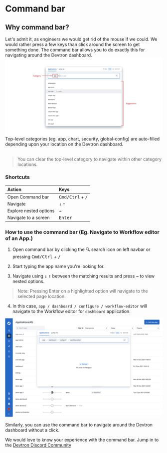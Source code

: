 # Command bar
## Why command bar?
Let's admit it, as engineers we would get rid of the mouse if we could. We would rather press a few keys than click around the screen to get something done.
The command bar allows you to do exactly this for navigating around the Devtron dashboard.
![](../images/command-bar/command-bar-parts.jpg)
<br>
Top-level categories (eg. app, chart, security, global-config) are auto-filled depending upon your location on the Devtron dashboard.
<br><br>
> You can clear the top-level category to navigate within other category locations.

### Shortcuts
| Action | Keys |
| :--- | :--- |
| Open Command bar | <kbd>Cmd/Ctrl</kbd> + <kbd>/</kbd> |
| Navigate | <kbd>&#8595;</kbd> <kbd>&#8593;</kbd>|
| Explore nested options | <kbd>&#8594;</kbd> |
| Navigate to a screen | <kbd>Enter</kbd> |

### How to use the command bar (Eg. Navigate to Workflow editor of an App.)

1. Open command bar by clicking the 🔍 search icon on left navbar or pressing <kbd>Cmd/Ctrl</kbd> + <kbd>/</kbd>

2. Start typing the app name you're looking for.

3. Navigate using <kbd>↓</kbd> <kbd>↑</kbd> between the matching results and press <kbd>→</kbd> to view nested options.
> Note: Pressing Enter on a highlighted option will navigate to the selected page location.

4. In this case, `app / dashboard / configure / workflow-editor` will navigate to the Workflow editor for `dashboard` application.

![](../images/command-bar/cmdbar-workflow-editor-path.png)

Similarly, you can use the command bar to navigate around the Devtron dashboard without a click.

We would love to know your experience with the command bar. Jump in to the [Devtron Discord Community](https://discord.gg/72JDKy4)